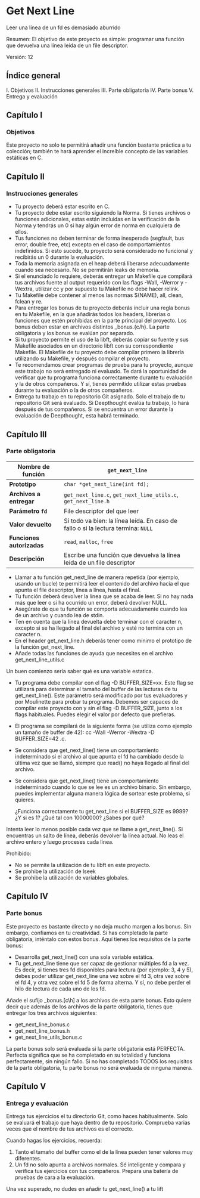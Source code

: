 # Get Next Line

Leer una línea de un fd es demasiado aburrido

Resumen: El objetivo de este proyecto es simple: programar una función que devuelva una línea leída de un file descriptor.

Versión: 12

## Índice general

I. Objetivos
II. Instrucciones generales
III. Parte obligatoria
IV. Parte bonus
V. Entrega y evaluación

## Capítulo I

### Objetivos

Este proyecto no solo te permitirá añadir una función bastante práctica a tu colección; también te hará aprender el increíble concepto de las variables estáticas en C.

## Capítulo II

### Instrucciones generales

- Tu proyecto deberá estar escrito en C.
- Tu proyecto debe estar escrito siguiendo la Norma. Si tienes archivos o funciones adicionales, estas están incluidas en la verificación de la Norma y tendrás un 0 si hay algún error de norma en cualquiera de ellos.
- Tus funciones no deben terminar de forma inesperada (segfault, bus error, double free, etc) excepto en el caso de comportamientos indefinidos. Si esto sucede, tu proyecto será considerado no funcional y recibirás un 0 durante la evaluación.
- Toda la memoria asignada en el heap deberá liberarse adecuadamente cuando sea necesario. No se permitirán leaks de memoria.
- Si el enunciado lo requiere, deberás entregar un Makefile que compilará tus archivos fuente al output requerido con las flags -Wall, -Werror y -Wextra, utilizar cc y por supuesto tu Makefile no debe hacer relink.
- Tu Makefile debe contener al menos las normas $(NAME), all, clean, fclean y re.
- Para entregar los bonus de tu proyecto deberás incluir una regla bonus en tu Makefile, en la que añadirás todos los headers, librerías o funciones que estén prohibidas en la parte principal del proyecto. Los bonus deben estar en archivos distintos \_bonus.{c/h}. La parte obligatoria y los bonus se evalúan por separado.
- Si tu proyecto permite el uso de la libft, deberás copiar su fuente y sus Makefile asociados en un directorio libft con su correspondiente Makefile. El Makefile de tu proyecto debe compilar primero la librería utilizando su Makefile, y después compilar el proyecto.
- Te recomendamos crear programas de prueba para tu proyecto, aunque este trabajo no será entregado ni evaluado. Te dará la oportunidad de verificar que tu programa funciona correctamente durante tu evaluación y la de otros compañeros. Y sí, tienes permitido utilizar estas pruebas durante tu evaluación o la de otros compañeros.
- Entrega tu trabajo en tu repositorio Git asignado. Solo el trabajo de tu repositorio Git será evaluado. Si Deepthought evalúa tu trabajo, lo hará después de tus compañeros. Si se encuentra un error durante la evaluación de Deepthought, esta habrá
  terminado.

## Capítulo III

### Parte obligatoria

| **Nombre de función**     | `get_next_line`                                                                   |
| ------------------------- | --------------------------------------------------------------------------------- |
| **Prototipo**             | `char *get_next_line(int fd);`                                                    |
| **Archivos a entregar**   | `get_next_line.c`, `get_next_line_utils.c`, `get_next_line.h`                     |
| **Parámetro `fd`**        | File descriptor del que leer                                                      |
| **Valor devuelto**        | Si todo va bien: la línea leída. En caso de fallo o si la lectura termina: `NULL` |
| **Funciones autorizadas** | `read`, `malloc`, `free`                                                          |
| **Descripción**           | Escribe una función que devuelva la línea leída de un file descriptor             |

- Llamar a tu función get_next_line de manera repetida (por ejemplo, usando un bucle) te permitirá leer el contenido del archivo hacia el que apunta el file descriptor, línea a línea, hasta el final.
- Tu función deberá devolver la línea que se acaba de leer. Si no hay nada más que leer o si ha ocurrido un error, deberá devolver NULL.
- Asegúrate de que tu función se comporta adecuadamente cuando lea de un archivo y cuando lea de stdin.
- Ten en cuenta que la línea devuelta debe terminar con el caracter n, excepto si se ha llegado al final del archivo y esté no termina con un caracter n.
- En el header get_next_line.h deberás tener como mínimo el prototipo de la función get_next_line.
- Añade todas las funciones de ayuda que necesites en el archivo get_next_line_utils.c

Un buen comienzo sería saber qué es una variable estatica.

- Tu programa debe compilar con el flag -D BUFFER_SIZE=xx. Este flag se utilizará para determinar el tamaño del buffer de las lecturas de tu get_next_line(). Este parámetro será modificado por tus evaluadores y por Moulinette para probar tu programa.
  Debemos ser capaces de compilar este proyecto con y sin el flag -D BUFFER_SIZE, junto a los flags habituales. Puedes elegir el valor por defecto que prefieras.
- El programa se compilará de la siguiente forma (se utiliza como ejemplo un tamaño de buffer de 42): cc -Wall -Werror -Wextra -D BUFFER_SIZE=42 <archivos>.c.
- Se considera que get_next_line() tiene un comportamiento indeterminado si el archivo al que apunta el fd ha cambiado desde la última vez que se llamó, siempre que read() no haya llegado al final del archivo.
- Se considera que get_next_line() tiene un comportamiento indeterminado cuando lo que se lee es un archivo binario. Sin embargo, puedes implementar alguna manera lógica de sortear este problema, si quieres.

  ¿Funciona correctamente tu get_next_line si el BUFFER_SIZE es 9999? ¿Y si es 1? ¿Qué tal con 10000000? ¿Sabes por qué?

Intenta leer lo menos posible cada vez que se llame a get_next_line(). Si encuentras un salto de línea, deberás devolver la línea actual. No leas el archivo entero y luego proceses cada línea.

Prohibido:

- No se permite la utilización de tu libft en este proyecto.
- Se prohibe la utilización de lseek
- Se prohibe la utilización de variables globales.

## Capítulo IV

### Parte bonus

Este proyecto es bastante directo y no deja mucho margen a los bonus. Sin embargo, confiamos en tu creatividad. Si has completado la parte obligatoria, inténtalo con estos bonus.
Aquí tienes los requisitos de la parte bonus:

- Desarrolla get_next_line() con una sola variable estática.
- Tu get_next_line tiene que ser capaz de gestionar múltiples fd a la vez. Es decir, si tienes tres fd disponibles para lectura (por ejemplo: 3, 4 y 5), debes poder utilizar get_next_line una vez sobre el fd 3, otra vez sobre el fd 4, y otra vez sobre el fd 5 de forma alterna. Y sí, no debe perder el hilo de lectura de cada uno de los fd.

Añade el sufijo \_bonus.[c\h] a los archivos de esta parte bonus. Esto quiere decir que además de los archivos de la parte obligatoria, tienes que entregar los tres archivos siguientes:

- get_next_line_bonus.c
- get_next_line_bonus.h
- get_next_line_utils_bonus.c

La parte bonus solo será evaluada si la parte obligatoria está PERFECTA. Perfecta significa que se ha completado en su totalidad y funciona perfectamente, sin ningún fallo. Si no has completado TODOS los requisitos de la parte obligatoria, tu parte bonus no será evaluada de ninguna manera.

## Capítulo V

### Entrega y evaluación

Entrega tus ejercicios el tu directorio Git, como haces habitualmente. Solo se evaluará el trabajo que haya dentro de tu repositorio. Comprueba varias veces que el nombre de tus archivos es el correcto.

Cuando hagas los ejercicios, recuerda:

1. Tanto el tamaño del buffer como el de la línea pueden tener
   valores muy diferentes.
2. Un fd no solo apunta a archivos normales.
   Sé inteligente y compara y verifica tus ejercicios con tus compañeros. Prepara una batería de pruebas de cara a la evaluación.

Una vez superado, no dudes en añadir tu get_next_line() a tu lift
